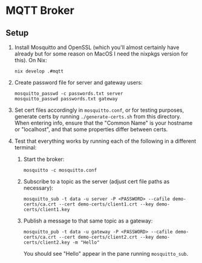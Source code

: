 # MQTT Broker

## Setup

1. Install Mosquitto and OpenSSL (which you'll almost certainly have already but for some reason on MacOS I need the nixpkgs version for this). On Nix:

    ```
    nix develop .#mqtt
    ```

2. Create password file for server and gateway users:

    ```
    mosquitto_passwd -c passwords.txt server
    mosquitto_passwd passwords.txt gateway
    ```

3. Set cert files accordingly in `mosquitto.conf`, or for testing purposes, generate certs by running `./generate-certs.sh` from this directory. When entering info, ensure that the "Common Name" is your hostname or "localhost", and that some properties differ between certs.

4. Test that everything works by running each of the following in a different terminal:

    1. Start the broker:

        ```
        mosquitto -c mosquitto.conf
        ```

    2. Subscribe to a topic as the server (adjust cert file paths as necessary):

        ```
        mosquitto_sub -t data -u server -P <PASSWORD> --cafile demo-certs/ca.crt --cert demo-certs/client1.crt --key demo-certs/client1.key
        ```

    3. Publish a message to that same topic as a gateway:

        ```
        mosquitto_pub -t data -u gateway -P <PASSWORD> --cafile demo-certs/ca.crt --cert demo-certs/client2.crt --key demo-certs/client2.key -m "Hello"
        ```
    
        You should see "Hello" appear in the pane running `mosquitto_sub`.
